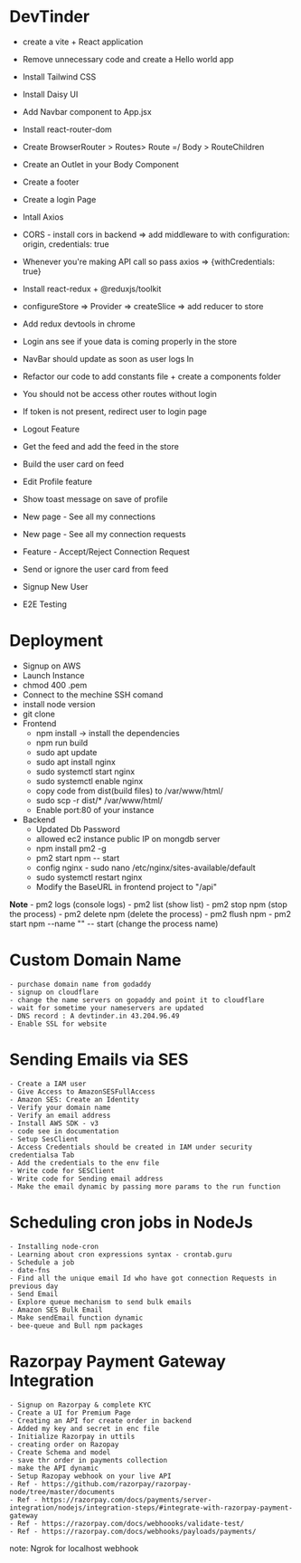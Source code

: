 # DevTinder

- create a vite + React application
- Remove unnecessary code and create a Hello world app
- Install Tailwind CSS
- Install Daisy UI
- Add Navbar component to App.jsx
- Install react-router-dom
- Create BrowserRouter > Routes> Route =/ Body > RouteChildren
- Create an Outlet in your Body Component
- Create a footer 

- Create a login Page
- Intall Axios
- CORS - install cors in backend => add middleware to with configuration: origin, credentials: true 
- Whenever you're making API call so pass axios => {withCredentials: true}
- Install react-redux + @reduxjs/toolkit 
- configureStore => Provider => createSlice => add reducer to store
- Add redux devtools in chrome
- Login ans see if youe data is coming properly in the store
- NavBar should update as soon as user logs In 
- Refactor our code to add constants file + create a components folder

- You should not be access other routes without login
- If token is not present, redirect user to login page
- Logout Feature
- Get the feed and add the feed in the store
- Build the user card on feed
- Edit Profile feature
- Show toast message on save of profile

- New page - See all my connections
- New page - See all my connection requests
- Feature - Accept/Reject Connection Request

- Send or ignore the user card from feed
- Signup New User
- E2E Testing

# Deployment 

- Signup on AWS
- Launch Instance
- chmod 400 <secret>.pem
- Connect to the mechine SSH comand
- install node version
- git clone
- Frontend 
    - npm install -> install the dependencies
    - npm run build
    - sudo apt update
    - sudo apt install nginx
    - sudo systemctl start nginx
    - sudo systemctl enable nginx
    - copy code from dist(build files) to /var/www/html/
    - sudo scp -r dist/* /var/www/html/
    - Enable port:80  of your instance
- Backend
    - Updated Db Password
    - allowed ec2 instance public IP on mongdb server
    - npm install pm2 -g
    - pm2 start npm -- start
    - config nginx - sudo nano /etc/nginx/sites-available/default
    - sudo systemctl restart nginx
    - Modify the BaseURL in frontend project to "/api"


**Note**
    - pm2 logs (console logs)
    - pm2 list (show list)
    - pm2 stop npm (stop the process)
    - pm2 delete npm (delete the process)
    - pm2 flush npm
    - pm2 start npm --name "<name of the process>" -- start (change the process name)


# Custom Domain Name 

    - purchase domain name from godaddy
    - signup on cloudflare
    - change the name servers on gopaddy and point it to cloudflare
    - wait for sometime your nameservers are updated
    - DNS record : A devtinder.in 43.204.96.49
    - Enable SSL for website

# Sending Emails via SES

    - Create a IAM user
    - Give Access to AmazonSESFullAccess
    - Amazon SES: Create an Identity
    - Verify your domain name
    - Verify an email address
    - Install AWS SDK - v3
    - code see in documentation
    - Setup SesClient
    - Access Credentials should be created in IAM under security credentialsa Tab 
    - Add the credentials to the env file
    - Write code for SESClient
    - Write code for Sending email address
    - Make the email dynamic by passing more params to the run function

# Scheduling cron jobs in NodeJs

    - Installing node-cron
    - Learning about cron expressions syntax - crontab.guru
    - Schedule a job
    - date-fns
    - Find all the unique email Id who have got connection Requests in previous day
    - Send Email
    - Explore queue mechanism to send bulk emails
    - Amazon SES Bulk Email
    - Make sendEmail function dynamic
    - bee-queue and Bull npm packages

# Razorpay Payment Gateway Integration

    - Signup on Razorpay & complete KYC
    - Create a UI for Premium Page
    - Creating an API for create order in backend
    - Added my key and secret in enc file
    - Initialize Razorpay in uttils
    - creating order on Razopay
    - Create Schema and model 
    - save thr order in payments collection
    - make the API dynamic
    - Setup Razopay webhook on your live API
    - Ref - https://github.com/razorpay/razorpay-node/tree/master/documents
    - Ref - https://razorpay.com/docs/payments/server-integration/nodejs/integration-steps/#integrate-with-razorpay-payment-gateway
    - Ref - https://razorpay.com/docs/webhoooks/validate-test/
    - Ref - https://razorpay.com/docs/webhooks/payloads/payments/

  note: Ngrok for localhost webhook
